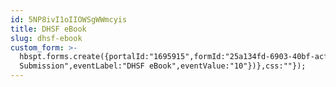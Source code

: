 ```yaml
---
id: 5NP8ivI1oIIOWSgWWmcyis
title: DHSF eBook
slug: dhsf-ebook
custom_form: >-
  hbspt.forms.create({portalId:"1695915",formId:"25a134fd-6903-40bf-acfd-7f5c6b478e92",onFormSubmit:function(e){window.dataLayer=window.dataLayer||[],window.dataLayer.push({event:"GAEvent",eventCategory:"Academy",eventAction:"Form
  Submission",eventLabel:"DHSF eBook",eventValue:"10"})},css:""});
---
```


  